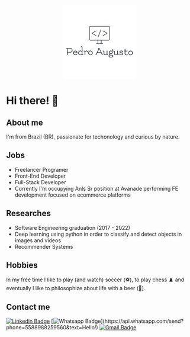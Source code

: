 <p align="center">
<img src="./images/logo.png"/></p>

# Hi there! 👋

## About me

I'm from Brazil (BR), passionate for techonology and curious by nature.

## Jobs

- Freelancer Programer 
- Front-End Developer
- Full-Stack Developer
- Currently I'm occupying Anls Sr position at Avanade performing FE development focused on ecommerce platforms 

## Researches

- Software Engineering graduation (2017 - 2022)
- Deep learning using python in order to classify and detect objects in images and videos
- Recommender Systems 

## Hobbies

In my free time I like to play (and watch) soccer (⚽️), to play chess ♟️ and eventually I like to philosophize about life with a beer (🍺).

## Contact me

[![Linkedin Badge](https://img.shields.io/badge/-LinkedIn-blue?style=flat-square&logo=Linkedin&logoColor=white&link=https://www.linkedin.com/in/pedro-augusto-828321133/)](https://www.linkedin.com/in/pedro-augusto-828321133/)
[![Whatsapp Badge](https://img.shields.io/badge/-Whatsapp-4CA143?style=flat-square&labelColor=4CA143&logo=whatsapp&logoColor=white&link=https://api.whatsapp.com/send?phone=5588988259560&text=Hello!)](https://api.whatsapp.com/send?phone=5588988259560&text=Hello!)
[![Gmail Badge](https://img.shields.io/badge/-Gmail-c14438?style=flat-square&logo=Gmail&logoColor=white&link=mailto:26pedrocastro@gmail.com)](mailto:26pedrocastro@gmail.com)
